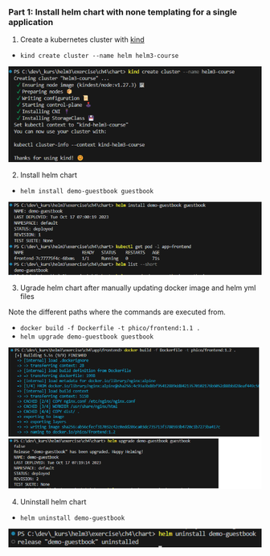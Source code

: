 ### Part 1: Install helm chart with none templating for a single application

1. Create a kubernetes cluster with [kind](https://kind.sigs.k8s.io/)  
- `kind create cluster --name helm helm3-course`

![Command line image](/_img/ch4/kind-create-cluster.png)

2. Install helm chart  
- `helm install demo-guestbook guestbook`

![Command line image](/_img/ch4/helm-install.png)

3. Ugrade helm chart after manually updating docker image and helm yml files  

Note the different paths where the commands are executed from.  
- `docker build -f Dockerfile -t phico/frontend:1.1 .`  
- `helm upgrade demo-guestbook guestbook`

![Command line image](/_img/ch4/helm-upgrade.png)

4. Uninstall helm chart 
 
- `helm uninstall demo-guestbook`

![Command line image](/_img/ch4/helm-uninstall.png)